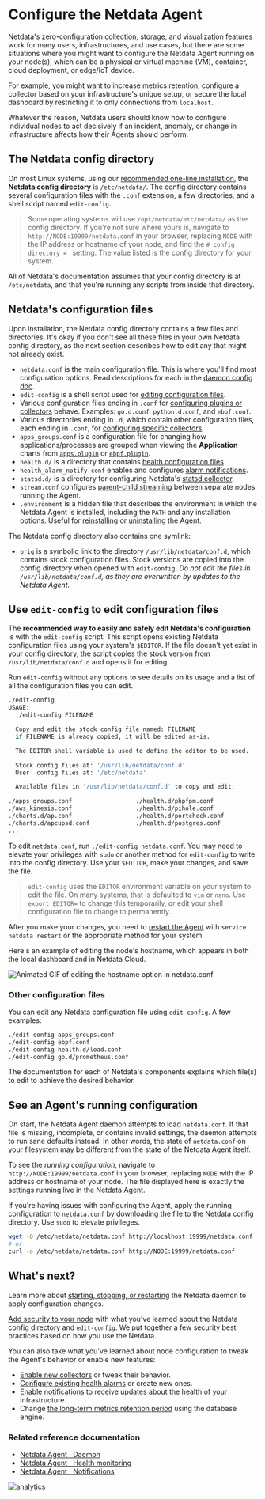 <!--
title: "Configure the Netdata Agent"
description: "Netdata is zero-configuration for most users, but complex infrastructures may require you to tweak some of the Agent's granular settings."
custom_edit_url: https://github.com/netdata/netdata/edit/master/docs/configure/nodes.md
-->

# Configure the Netdata Agent

Netdata's zero-configuration collection, storage, and visualization features work for many users, infrastructures, and
use cases, but there are some situations where you might want to configure the Netdata Agent running on your node(s),
which can be a physical or virtual machine (VM), container, cloud deployment, or edge/IoT device.

For example, you might want to increase metrics retention, configure a collector based on your infrastructure's unique
setup, or secure the local dashboard by restricting it to only connections from `localhost`.

Whatever the reason, Netdata users should know how to configure individual nodes to act decisively if an incident,
anomaly, or change in infrastructure affects how their Agents should perform.

## The Netdata config directory

On most Linux systems, using our [recommended one-line installation](/docs/get/README.md#install-the-netdata-agent), the
**Netdata config directory** is `/etc/netdata/`. The config directory contains several configuration files with the
`.conf` extension, a few directories, and a shell script named `edit-config`.

> Some operating systems will use `/opt/netdata/etc/netdata/` as the config directory. If you're not sure where yours
> is, navigate to `http://NODE:19999/netdata.conf` in your browser, replacing `NODE` with the IP address or hostname of
> your node, and find the `# config directory = ` setting. The value listed is the config directory for your system.

All of Netdata's documentation assumes that your config directory is at `/etc/netdata`, and that you're running any
scripts from inside that directory.

## Netdata's configuration files

Upon installation, the Netdata config directory contains a few files and directories. It's okay if you don't see all
these files in your own Netdata config directory, as the next section describes how to edit any that might not already
exist.

- `netdata.conf` is the main configuration file. This is where you'll find most configuration options. Read descriptions
  for each in the [daemon config doc](/daemon/config/README.md).
- `edit-config` is a shell script used for [editing configuration files](#use-edit-config-to-edit-configuration-files).
- Various configuration files ending in `.conf` for [configuring plugins or
  collectors](/docs/collect/enable-configure.md#enable-a-collector-or-its-orchestrator) behave. Examples: `go.d.conf`,
  `python.d.conf`, and `ebpf.conf`.
- Various directories ending in `.d`, which contain other configuration files, each ending in `.conf`, for [configuring
  specific collectors](/docs/collect/enable-configure.md#configure-a-collector).
- `apps_groups.conf` is a configuration file for changing how applications/processes are grouped when viewing the
  **Application** charts from [`apps.plugin`](/collectors/apps.plugin/README.md) or
  [`ebpf.plugin`](/collectors/ebpf.plugin/README.md).
- `health.d/` is a directory that contains [health configuration files](/docs/montior/configure-alarms.md).
- `health_alarm_notify.conf` enables and configures [alarm notifications](/docs/monitor/enable-notifications.md).
- `statsd.d/` is a directory for configuring Netdata's [statsd collector](/collectors/statsd.plugin/README.md).
- `stream.conf` configures [parent-child streaming](/streaming/README.md) between separate nodes running the Agent.
- `.environment` is a hidden file that describes the environment in which the Netdata Agent is installed, including the
  `PATH` and any installation options. Useful for [reinstalling](/packaging/installer/REINSTALL.md) or
  [uninstalling](/packaging/installer/UNINSTALL.md) the Agent.

The Netdata config directory also contains one symlink:

- `orig` is a symbolic link to the directory `/usr/lib/netdata/conf.d`, which contains stock configuration files. Stock
  versions are copied into the config directory when opened with `edit-config`. _Do not edit the files in
  `/usr/lib/netdata/conf.d`, as they are overwritten by updates to the Netdata Agent._

## Use `edit-config` to edit configuration files

The **recommended way to easily and safely edit Netdata's configuration** is with the `edit-config` script. This script
opens existing Netdata configuration files using your system's `$EDITOR`. If the file doesn't yet exist in your config
directory, the script copies the stock version from `/usr/lib/netdata/conf.d` and opens it for editing.

Run `edit-config` without any options to see details on its usage and a list of all the configuration files you can
edit.

```bash
./edit-config
USAGE:
  ./edit-config FILENAME

  Copy and edit the stock config file named: FILENAME
  if FILENAME is already copied, it will be edited as-is.

  The EDITOR shell variable is used to define the editor to be used.

  Stock config files at: '/usr/lib/netdata/conf.d'
  User  config files at: '/etc/netdata'

  Available files in '/usr/lib/netdata/conf.d' to copy and edit:

./apps_groups.conf                  ./health.d/phpfpm.conf
./aws_kinesis.conf                  ./health.d/pihole.conf
./charts.d/ap.conf                  ./health.d/portcheck.conf
./charts.d/apcupsd.conf             ./health.d/postgres.conf
...
```

To edit `netdata.conf`, run `./edit-config netdata.conf`. You may need to elevate your privileges with `sudo` or another
method for `edit-config` to write into the config directory. Use your `$EDITOR`, make your changes, and save the file.

> `edit-config` uses the `EDITOR` environment variable on your system to edit the file. On many systems, that is
> defaulted to `vim` or `nano`. Use `export EDITOR=` to change this temporarily, or edit your shell configuration file
> to change to permanently.

After you make your changes, you need to [restart the Agent](/docs/configure/start-stop-restart.md) with `service
netdata restart` or the appropriate method for your system.

Here's an example of editing the node's hostname, which appears in both the local dashboard and in Netdata Cloud.

![Animated GIF of editing the hostname option in
netdata.conf](https://user-images.githubusercontent.com/1153921/80994808-1c065300-8df2-11ea-81af-d28dc3ba27c8.gif)

### Other configuration files

You can edit any Netdata configuration file using `edit-config`. A few examples:

```bash
./edit-config apps_groups.conf
./edit-config ebpf.conf
./edit-config health.d/load.conf
./edit-config go.d/prometheus.conf
```

The documentation for each of Netdata's components explains which file(s) to edit to achieve the desired behavior.

## See an Agent's running configuration

On start, the Netdata Agent daemon attempts to load `netdata.conf`. If that file is missing, incomplete, or contains
invalid settings, the daemon attempts to run sane defaults instead. In other words, the state of `netdata.conf` on your
filesystem may be different from the state of the Netdata Agent itself.

To see the _running configuration_, navigate to `http://NODE:19999/netdata.conf` in your browser, replacing `NODE` with
the IP address or hostname of your node. The file displayed here is exactly the settings running live in the Netdata
Agent.

If you're having issues with configuring the Agent, apply the running configuration to `netdata.conf` by downloading the
file to the Netdata config directory. Use `sudo` to elevate privileges.

```bash
wget -O /etc/netdata/netdata.conf http://localhost:19999/netdata.conf
# or
curl -o /etc/netdata/netdata.conf http://NODE:19999/netdata.conf
```

## What's next?

Learn more about [starting, stopping, or restarting](/docs/configure/start-stop-restart.md) the Netdata daemon to apply
configuration changes.



[Add security to your node](/docs/configure/secure-nodes.md) with what you've learned about the Netdata config directory
and `edit-config`. We put together a few security best practices based on how you use the Netdata.

You can also take what you've learned about node configuration to tweak the Agent's behavior or enable new features:

-   [Enable new collectors](/docs/collect/enable-configure.md) or tweak their behavior.
-   [Configure existing health alarms](/docs/monitor/configure-alarms.md) or create new ones.
-   [Enable notifications](/docs/monitor/enable-notifications.md) to receive updates about the health of your
    infrastructure.
-   Change [the long-term metrics retention period](/docs/store/change-metrics-storage.md) using the database engine.

### Related reference documentation

- [Netdata Agent · Daemon](/health/README.md)
- [Netdata Agent · Health monitoring](/health/README.md)
- [Netdata Agent · Notifications](/health/notifications/README.md)

[![analytics](https://www.google-analytics.com/collect?v=1&aip=1&t=pageview&_s=1&ds=github&dr=https%3A%2F%2Fgithub.com%2Fnetdata%2Fnetdata&dl=https%3A%2F%2Fmy-netdata.io%2Fgithub%2Fdocs%2Fconfigure%2Fnodes&_u=MAC~&cid=5792dfd7-8dc4-476b-af31-da2fdb9f93d2&tid=UA-64295674-3)](<>)
